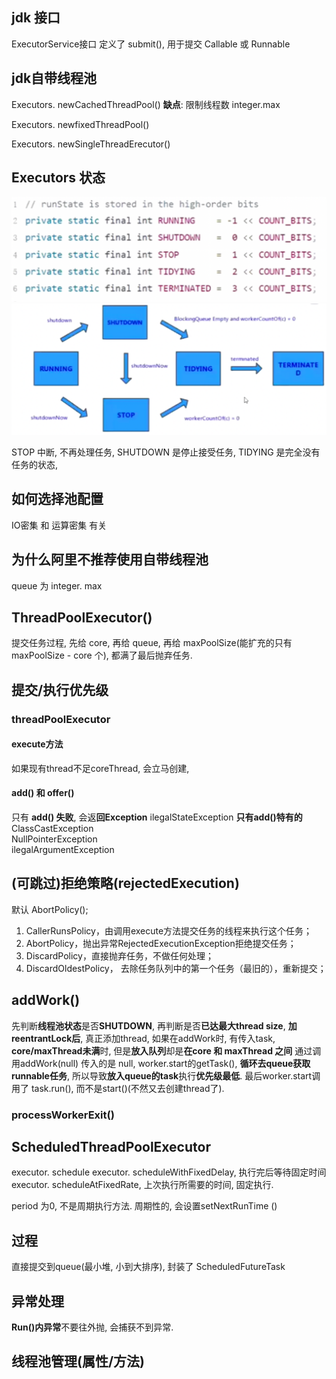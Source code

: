 ## jdk 接口

ExecutorService接口 定义了 submit(), 用于提交 Callable 或 Runnable 

## jdk自带线程池

Executors. newCachedThreadPool() 
**缺点**: 限制线程数 integer.max 

Executors. newfixedThreadPool()

Executors. newSingleThreadErecutor()

## Executors 状态

<img src="Screenshot 2024-11-12 at 15.52.46.png" alt="Screenshot 2024-11-12 at 15.52.46" style="zoom:50%;" />

<img src="Screenshot 2024-11-12 at 15.58.51.png" alt="Screenshot 2024-11-12 at 15.58.51" style="zoom:50%;" />

STOP 中断, 不再处理任务, 
SHUTDOWN 是停止接受任务,
TIDYING 是完全没有任务的状态, 

## 如何选择池配置

IO密集 和 运算密集 有关

## 为什么阿里不推荐使用自带线程池

queue 为 integer. max



## ThreadPoolExecutor() 

提交任务过程, 先给 core, 再给 queue, 再给 maxPoolSize(能扩充的只有maxPoolSize - core 个), 都满了最后抛弃任务.

## 提交/执行优先级



### threadPoolExecutor

#### execute方法

如果现有thread不足coreThread, 会立马创建, 



#### add() 和 offer()

只有 **add() 失败**, 会返**回Exception**
ilegalStateException **只有add()特有的**
ClassCastException  
NullPointerException  
ilegalArgumentException



## (可跳过)拒绝策略(rejectedExecution) 

默认 AbortPolicy();

1. CallerRunsPolicy，由调用execute方法提交任务的线程来执行这个任务；
2. AbortPolicy，抛出异常RejectedExecutionException拒绝提交任务；
3. DiscardPolicy，直接抛弃任务，不做任何处理；
4. DiscardOldestPolicy， 去除任务队列中的第一个任务（最旧的），重新提交；



## addWork()

先判断**线程池状态**是否**SHUTDOWN**, 再判断是否**已达最大thread size**,
**加reentrantLock后**, 真正添加thread, 
如果在addWork时, 有传入task, **core/maxThread未满**时, 但是**放入队列**却是**在core 和 maxThread 之间**
通过调用addWork(null) 传入的是 null,  worker.start的getTask(), **循环去queue获取runnable任务**, 所以导致**放入queue的task**执行**优先级最低**. 
最后worker.start调用了 task.run(), 而不是start()(不然又去创建thread了).

### processWorkerExit()



## ScheduledThreadPoolExecutor

executor. schedule
executor. scheduleWithFixedDelay, 执行完后等待固定时间
executor. scheduleAtFixedRate, 上次执行所需要的时间, 固定执行.

period 为0, 不是周期执行方法.
周期性的, 会设置setNextRunTime ()

## 过程

直接提交到queue(最小堆, 小到大排序), 封装了 ScheduledFutureTask

## 异常处理

**Run()内异常**不要往外抛, 会捕获不到异常.



## 线程池管理(属性/方法)

